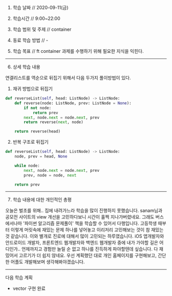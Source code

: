 1. 학습 날짜 // 2020-09-11(금)
2. 학습시간 // 9:00~22:00

3. 학습 범위 및 주제 // container

4. 동료 학습 방법 // -
5. 학습 목표 // ft container 과제를 수행하기 위해 필요한 지식을 익힌다.

---

6. 상세 학습 내용

연결리스트를 역순으로 뒤집기 위해서 다음 두가지 풀이방법이 있다.

1. 재귀 방법으로 뒤집기

```python
def reverseList(self, head: ListNode) -> ListNode:
    def reverse(node: ListNode, prev: ListNode = None):
        if not node:
            return prev
        next, node.next = node.next, prev
        return reverse(next, node)

    return reverse(head)
```

2. 반복 구조로 뒤집기

```python
def reverseList(self, head: ListNode) -> ListNode:
    node, prev = head, None

    while node:
        next, node.next = node.next, prev
        prev, node = node, next

    return prev
```

---

7. 학습 내용에 대한 개인적인 총평

오늘은 벌초를 위해.. 집에 내려가느라 학습을 많이 진행하지 못했습니다. sanam님과 공모전 사이트의 view 개선을 고민하다보니 시간이 훌쩍 지나가버렸네요.
그래도 버스에서나마 '파이썬 알고리즘 문제풀이' 책을 학습할 수 있어서 다행입니다.
고등학생 때부터 이렇게 머릿속에 재밌는 문제 하나를 넣어놓고 이리저리 고민해보는 것이 참 재밌는 것 같습니다.
이와 별개로 진로에 대해서 많이 고민되는 하루였습니다. iOS 앱개발자와 안드로이드 개발자, 프론트엔드 웹개발자와 백엔드 웹개발자 중에 내가 가야할 길은 어디인가.. 언제까지고 경험만 늘릴 순 없고 하나를 진득하게 파야할텐데 싶습니다. 다 재밌어서 고르기가 더 쉽지 않네요.
우선 계획했던 대로 개인 홈페이지를 구현해보고, 간단한 어플도 개발해보며 생각해봐야겠습니다.

---

다음 학습 계획

- vector 구현 완료
